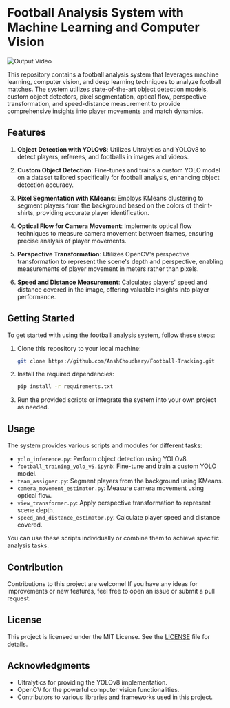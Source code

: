# Football Analysis System with Machine Learning and Computer Vision

![Output Video](path/to/your/gif.gif)

This repository contains a football analysis system that leverages machine learning, computer vision, and deep learning techniques to analyze football matches. The system utilizes state-of-the-art object detection models, custom object detectors, pixel segmentation, optical flow, perspective transformation, and speed-distance measurement to provide comprehensive insights into player movements and match dynamics.

## Features

1. **Object Detection with YOLOv8**: Utilizes Ultralytics and YOLOv8 to detect players, referees, and footballs in images and videos.

2. **Custom Object Detection**: Fine-tunes and trains a custom YOLO model on a dataset tailored specifically for football analysis, enhancing object detection accuracy.

3. **Pixel Segmentation with KMeans**: Employs KMeans clustering to segment players from the background based on the colors of their t-shirts, providing accurate player identification.

4. **Optical Flow for Camera Movement**: Implements optical flow techniques to measure camera movement between frames, ensuring precise analysis of player movements.

5. **Perspective Transformation**: Utilizes OpenCV's perspective transformation to represent the scene's depth and perspective, enabling measurements of player movement in meters rather than pixels.

6. **Speed and Distance Measurement**: Calculates players' speed and distance covered in the image, offering valuable insights into player performance.

## Getting Started

To get started with using the football analysis system, follow these steps:

1. Clone this repository to your local machine:

    ```bash
    git clone https://github.com/AnshChoudhary/Football-Tracking.git
    ```

2. Install the required dependencies:

    ```bash
    pip install -r requirements.txt
    ```

3. Run the provided scripts or integrate the system into your own project as needed.

## Usage

The system provides various scripts and modules for different tasks:

- `yolo_inference.py`: Perform object detection using YOLOv8.
- `football_training_yolo_v5.ipynb`: Fine-tune and train a custom YOLO model.
- `team_assigner.py`: Segment players from the background using KMeans.
- `camera_movement_estimator.py`: Measure camera movement using optical flow.
- `view_transformer.py`: Apply perspective transformation to represent scene depth.
- `speed_and_distance_estimator.py`: Calculate player speed and distance covered.

You can use these scripts individually or combine them to achieve specific analysis tasks.

## Contribution

Contributions to this project are welcome! If you have any ideas for improvements or new features, feel free to open an issue or submit a pull request.

## License

This project is licensed under the MIT License. See the [LICENSE](LICENSE) file for details.

## Acknowledgments

- Ultralytics for providing the YOLOv8 implementation.
- OpenCV for the powerful computer vision functionalities.
- Contributors to various libraries and frameworks used in this project.
